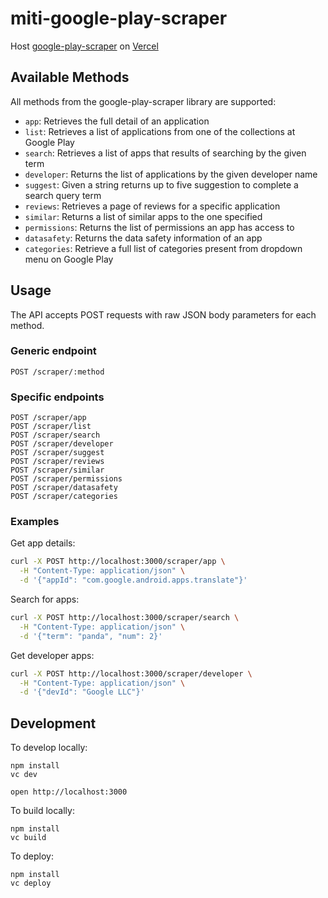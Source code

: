 # miti-google-play-scraper
Host [google-play-scraper](https://github.com/facundoolano/google-play-scraper) on [Vercel](https://vercel.com)

## Available Methods
All methods from the google-play-scraper library are supported:
- `app`: Retrieves the full detail of an application
- `list`: Retrieves a list of applications from one of the collections at Google Play
- `search`: Retrieves a list of apps that results of searching by the given term
- `developer`: Returns the list of applications by the given developer name
- `suggest`: Given a string returns up to five suggestion to complete a search query term
- `reviews`: Retrieves a page of reviews for a specific application
- `similar`: Returns a list of similar apps to the one specified
- `permissions`: Returns the list of permissions an app has access to
- `datasafety`: Returns the data safety information of an app
- `categories`: Retrieve a full list of categories present from dropdown menu on Google Play

## Usage
The API accepts POST requests with raw JSON body parameters for each method.

### Generic endpoint
```
POST /scraper/:method
```

### Specific endpoints
```
POST /scraper/app
POST /scraper/list
POST /scraper/search
POST /scraper/developer
POST /scraper/suggest
POST /scraper/reviews
POST /scraper/similar
POST /scraper/permissions
POST /scraper/datasafety
POST /scraper/categories
```

### Examples

Get app details:
```bash
curl -X POST http://localhost:3000/scraper/app \
  -H "Content-Type: application/json" \
  -d '{"appId": "com.google.android.apps.translate"}'
```

Search for apps:
```bash
curl -X POST http://localhost:3000/scraper/search \
  -H "Content-Type: application/json" \
  -d '{"term": "panda", "num": 2}'
```

Get developer apps:
```bash
curl -X POST http://localhost:3000/scraper/developer \
  -H "Content-Type: application/json" \
  -d '{"devId": "Google LLC"}'
```

## Development

To develop locally:
```
npm install
vc dev
```

```
open http://localhost:3000
```

To build locally:
```
npm install
vc build
```

To deploy:
```
npm install
vc deploy
```